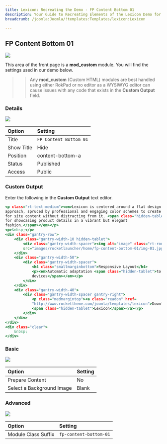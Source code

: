 ```yaml
---
title: Lexicon: Recreating the Demo - FP Content Bottom 01
description: Your Guide to Recreating Elements of the Lexicon Demo for Joomla
breadcrumb: /joomla:Joomla/!templates:Templates/lexicon:Lexicon

---
```


FP Content Bottom 01
-----

![][demo]

This area of the front page is a **mod_custom** module. You will find the settings used in our demo below.

>> Any **mod_custom** (Custom HTML) modules are best handled using either RokPad or no editor as a WYSIWYG editor can cause issues with any code that exists in the **Custom Output** field.

### Details

![][demo2]

| Option     | Setting                |  
| :--------- | :--------------------- |  
| Title      | `FP Content Bottom 01` |  
| Show Title | Hide                   |  
| Position   | content-bottom-a       |  
| Status     | Published              |  
| Access     | Public                 |  

### Custom Output

Enter the following in the **Custom Output** text editor.

~~~ .html
<p class="rt-text-medium"><em>Lexicon is centered around a flat design
approach, spruced by professional and engaging color schemes to create presence
for site content without distracting from it. <span class="hidden-tablet">Ideal
for showcasing product details in a vibrant but elegant
fashion.</span></em></p>
<p>&nbsp;</p>
<div class="gantry-row">
    <div class="gantry-width-10 hidden-tablet">
        <div class="gantry-width-spacer"><img alt="image" class="rt-rounded"
        src="images/rocketlauncher/home/fp-content-bottom-01/img-01.jpg"></div>
    </div>
    <div class="gantry-width-50">
        <div class="gantry-width-spacer">
            <h4 class="smallmarginbottom">Responsive Layout</h4>
            <p><em>Automatic adaptation <span class="hidden-tablet">to varying
            devices</span></em></p>
        </div>
    </div>
    <div class="gantry-width-40">
        <div class="gantry-width-spacer gantry-right">
            <p class="medmargintop"><a class="readon" href=
            "http://www.rockettheme.com/joomla/templates/lexicon">Download
            <span class="hidden-tablet">Lexicon</span></a></p>
        </div>
    </div>
</div>
<div class="clear">
    &nbsp;
</div>
~~~

### Basic

![][demo3]

| Option                    | Setting |  
| :------------------------ | :------ |  
| Prepare Content           | No      |  
| Select a Background Image | Blank   |

### Advanced

![][demo4]

| Option              | Setting                |  
| :------------------ | :--------------------- |  
| Module Class Suffix | `fp-content-bottom-01` |  

[demo]: assets/demo_8.jpeg
[demo2]: assets/demo_8a.jpeg
[demo3]: assets/demo_8b.jpeg
[demo4]: assets/demo_8c.jpeg
